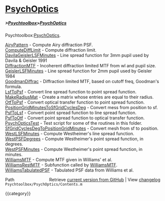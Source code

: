 # [PsychOptics](PsychOptics)
##### >[Psychtoolbox](Psychtoolbox)>[PsychOptics](PsychOptics)

Psychtoolbox:[PsychOptics](PsychOptics).  
  
  
  [AiryPattern](AiryPattern)         - Compute Airy diffraction PSF.  
  [ComputeDiffLimit](ComputeDiffLimit)    - Compute diffraction limit.  
  [DavilaGeislerLSFMinutes](DavilaGeislerLSFMinutes) - Line spread function for 3mm pupil used by Davila & Geisler 1991  
  [DiffractionMTF](DiffractionMTF)      - Incoherent diffraction limited MTF from wl and pupil size.  
  [GeislerLSFMinutes](GeislerLSFMinutes) - Line spread function for 2mm pupil used by Geisler 1984  
  [GoodmanDiffrac](GoodmanDiffrac)      - Diffraction limited MTF, based on cutoff freq, Goodman's formula.  
  [LsfToPsf](LsfToPsf)            - Convert line spread function to point spread function.  
  [MakeRadiusMat](MakeRadiusMat)       - Create a matrix whose entries are equal to their radius.  
  [OtfToPsf](OtfToPsf)            - Convert optical transfer function to point spread function.  
  [PositionGridMinutesToSfGridCyclesDeg](PositionGridMinutesToSfGridCyclesDeg) - Convert mess from position to sf.  
  [PsfToLsf](PsfToLsf)            - Convert point spread function to line spread function.  
  [PsfToOtf](PsfToOtf)            - Convert point spread function to optical transfer function.  
  [PsychOpticsTest](PsychOpticsTest)     - Test script for some of the routines in this folder.  
  [SfGridCyclesDegToPositionGridMinutes](SfGridCyclesDegToPositionGridMinutes) - Convert mesh from sf to position.  
  [WestLSFMinutes](WestLSFMinutes)      - Compute Westheimer's line spread function.  
  [WestPSFDegrees](WestPSFDegrees)      - Compute Westheimer's point spread function, in degrees.  
  [WestPSFMinutes](WestPSFMinutes)      - Compute Westheimer's point spread function, in minutes.  
  [WilliamsMTF](WilliamsMTF)         - Compute MTF given in Williams' et al.  
  [WilliamsRestMTF](WilliamsRestMTF)     - Subfunction called by [WilliamsMTF](WilliamsMTF).  
  [WilliamsTabulatedPSF](WilliamsTabulatedPSF) - Tabulated PSF data from Williams et al.  




<div class="code_header" style="text-align:right;">
  <span style="float:left;">Path&nbsp;&nbsp;</span> <span class="counter">Retrieve <a href=
  "https://raw.github.com/Psychtoolbox-3/Psychtoolbox-3/beta/Psychtoolbox/PsychOptics/Contents.m">current version from GitHub</a> | View <a href=
  "https://github.com/Psychtoolbox-3/Psychtoolbox-3/commits/beta/Psychtoolbox/PsychOptics/Contents.m">changelog</a></span>
</div>
<div class="code">
  <code>Psychtoolbox/PsychOptics/Contents.m</code>
</div>

{{category}}